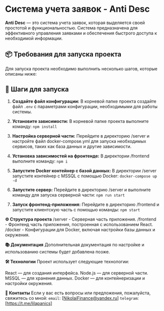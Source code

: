 # Система учета заявок - Anti Desc

**Anti Desc** — это система учета заявок, которая выделяется своей простотой и функциональностью. Система предназначена для эффективного управления заявками и обеспечения быстрого доступа к необходимой информации.

## 📦 Требования для запуска проекта

Для запуска проекта необходимо выполнить несколько шагов, которые описаны ниже:

## 🚀 Шаги для запуска

1. **Создайте файл конфигурации:**
   В корневой папке проекта создайте файл `.env` с параметрами конфигурации, необходимыми для работы системы.

2. **Установите зависимости:**
   В корневой папке проекта выполните команду:
   `npm install`

3. **Настройка серверной части:**
   Перейдите в директорию /server и настройте файл docker-compose.yml для запуска необходимых сервисов, таких как база данных и другие зависимости.

4. **Установка зависимостей на фронтенде:** В директории /frontend выполните команду: `npm i`

5. **Запустите Docker контейнер с базой данных:** В директории /server запустите контейнер с MSSQL с помощью Docker: `docker-compose up -d`

6. **Запустите сервер:** Перейдите в директорию /server и выполните команду для запуска серверной части: `npm run start`

7. **Запуск фронтенд-приложения:** Перейдите в директорию /frontend и запустите клиентскую часть с помощью команды: `npm start`

**⚙️ Структура проекта**
/server - Серверная часть приложения.
/frontend - Фронтенд часть приложения, построенная с использованием React.
/docker - Конфигурации для Docker, включая настройки базы данных и окружения.

**📚 Документация**
Дополнительная документация по настройке и использованию системы будет добавлена позже.

**🛠 Технологии**
Проект использует следующие технологии:

React — для создания интерфейса.
Node.js — для серверной части.
MSSQL — для хранения данных.
Docker — для контейнеризации и настройки окружения.

**💬 Контакты**
Если у вас есть вопросы или предложения, пожалуйста, свяжитесь со мной:
`email`: [NikolaiFinance@yandex.ru]
`telegram`: [https://t.me/lilapanics]
